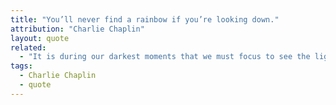 ```yaml
---
title: "You’ll never find a rainbow if you’re looking down."
attribution: "Charlie Chaplin"
layout: quote
related:
  - "It is during our darkest moments that we must focus to see the light."
tags:
  - Charlie Chaplin
  - quote
---
```

